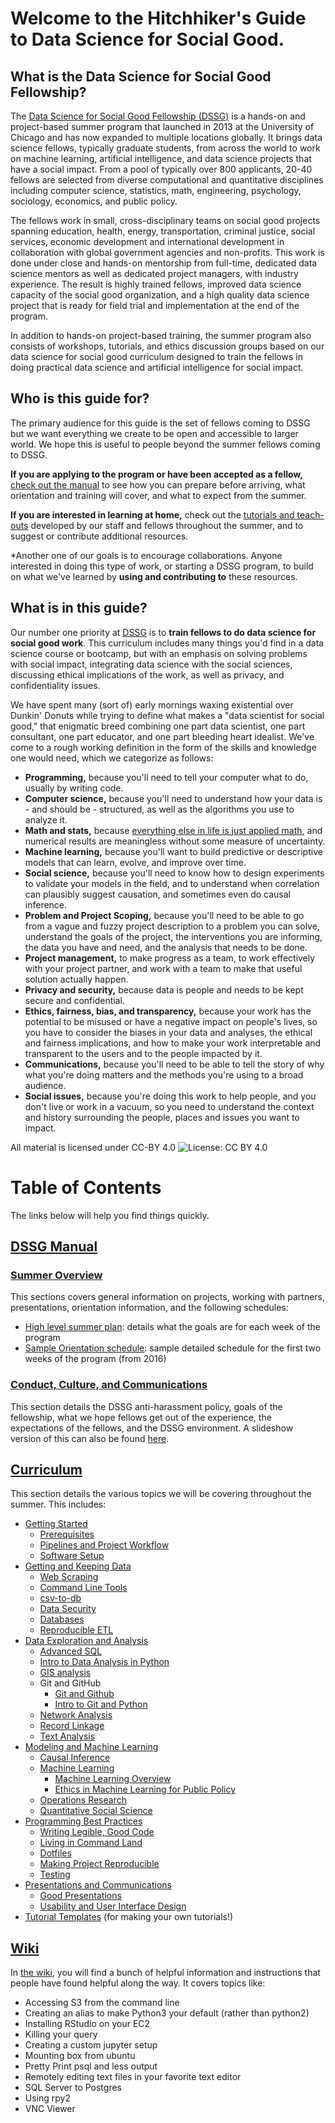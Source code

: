 # Welcome to the Hitchhiker's Guide to Data Science for Social Good.

## What is the Data Science for Social Good Fellowship?

The [Data Science for Social Good Fellowship (DSSG)](http://dssg.uchicago.edu) is a hands-on and project-based summer program that launched in 2013 at the University of Chicago and has now expanded to multiple locations globally. It brings data science fellows, typically graduate students, from across the world to work on machine learning, artificial intelligence, and data science projects that have a social impact. From a pool of typically over 800 applicants, 20-40 fellows are selected from diverse computational and quantitative disciplines including computer science, statistics, math, engineering, psychology, sociology, economics, and public policy.

The fellows work in small, cross-disciplinary teams on social good projects spanning education, health, energy, transportation, criminal justice, social services, economic development and international development in collaboration with global government agencies and non-profits. This work is done under close and hands-on mentorship from full-time, dedicated data science mentors as well as dedicated project managers, with industry experience. The result is highly trained fellows, improved data science capacity of the social good organization, and a high quality data science project that is ready for field trial and implementation at the end of the program.

In addition to hands-on project-based training, the summer program also consists of workshops, tutorials, and ethics discussion groups based on our data science for social good curriculum designed to train the fellows in doing practical data science and artificial intelligence for social impact.

## Who is this guide for?

The primary audience for this guide is the set of fellows coming to DSSG but we want everything we create to be open and accessible to larger world. We hope this is useful to people beyond the summer fellows coming to DSSG.

**If you are applying to the program or have been accepted as a fellow,** [check out the manual](dssg-manual/) to see how you can prepare before arriving, what orientation and training will cover, and what to expect from the summer.

**If you are interested in learning at home,** check out the [tutorials and teach-outs](curriculum/) developed by our staff and fellows throughout the summer, and to suggest or contribute additional resources.

*Another one of our goals is to encourage collaborations. Anyone interested in doing this type of work, or starting a DSSG program, to build on what we've learned by **using and contributing to** these resources.

## What is in this guide?

Our number one priority at  [DSSG](http://dssg.uchicago.edu) is to **train fellows to do data science for social good work**. This curriculum includes many things you'd find in a data science course or bootcamp, but with an emphasis on solving problems with social impact, integrating data science with the social sciences, discussing ethical implications of the work, as well as privacy, and confidentiality issues.

We have spent many (sort of) early mornings waxing existential over Dunkin' Donuts while trying to define what makes a "data scientist for social good," that enigmatic breed combining one part data scientist, one part consultant, one part educator, and one part bleeding heart idealist. We've come to a rough working definition in the form of the skills and knowledge one would need, which we categorize as follows:
- **Programming,** because you'll need to tell your computer what to do, usually by writing code.
- **Computer science,** because you'll need to understand how your data is - and should be - structured, as well as the algorithms you use to analyze it.
- **Math and stats,** because [everything else in life is just applied math](https://xkcd.com/435/), and numerical results are meaningless without some measure of uncertainty.
- **Machine learning,** because you'll want to build predictive or descriptive models that can learn, evolve, and improve over time.
- **Social science,** because you'll need to know how to design experiments to validate your models in the field, and to understand when correlation can plausibly suggest causation, and sometimes even do causal inference.
- **Problem and Project Scoping,** because you'll need to be able to go from a vague and fuzzy project description to a problem you can solve, understand the goals of the project, the interventions you are informing, the data you have and need, and the analysis that needs to be done.
- **Project management,** to make progress as a team, to work effectively with your project partner, and work with a team to make that useful solution actually happen.
- **Privacy and security,** because data is people and needs to be kept secure and confidential.
- **Ethics, fairness, bias, and transparency,** because your work has the potential to be misused or have a negative impact on people's lives, so you have to consider the biases in your data and analyses, the ethical and fairness implications, and how to make your work interpretable and transparent to the users and to the people impacted by it.
- **Communications,** because you'll need to be able to tell the story of why what you're doing matters and the methods you're using to a broad audience.
- **Social issues,** because you're doing this work to help people, and you don't live or work in a vacuum, so you need to understand the context and history surrounding the people, places and issues you want to impact.

All material is licensed under CC-BY 4.0
![License: CC BY 4.0](https://img.shields.io/badge/License-CC%20BY%204.0-lightgrey.svg)

# Table of Contents
The links below will help you find things quickly.

## [DSSG Manual](sources/dssg-manual/README.md)

### [Summer Overview](sources/dssg-manual/summer-overview/README.md)
This sections covers general information on projects, working with partners, presentations, orientation information, and the following schedules:

- [High level summer plan](sources/dssg-manual/summer-overview/High%20Level%20Plan%20for%20the%20Summer.pdf): details what the goals are for each week of the program
- [Sample Orientation schedule](sources/dssg-manual/summer-overview/DSSG2016OrientationSchedule.pdf): sample detailed schedule for the first two weeks of the program (from 2016)

### [Conduct, Culture, and Communications](sources/dssg-manual/conduct-culture-and-communications/README.md)
This section details the DSSG anti-harassment policy, goals of the fellowship, what we hope fellows get out of the experience, the expectations of the fellows, and the DSSG environment. A slideshow version of this can also be found [here](dssg-manual/conduct-culture-and-communications/conduct-culture-and-communications.pdf).

## [Curriculum](sources/curriculum/README.md)

This section details the various topics we will be covering throughout the summer. This includes:

- [Getting Started](sources/curriculum/0_before_you_start/)
  - [Prerequisites](sources/curriculum/0_before_you_start/prerequisites/)
  - [Pipelines and Project Workflow](sources/curriculum/0_before_you_start/pipelines-and-project-workflow/)
  - [Software Setup](sources/curriculum/0_before_you_start/software-setup/)
- [Getting and Keeping Data](sources/curriculum/1_getting_and_keeping_data/)
  - [Web Scraping](sources/curriculum/1_getting_and_keeping_data/basic-web-scraping/)
  - [Command Line Tools](sources/curriculum/1_getting_and_keeping_data/command-line-tools/)
  - [csv-to-db](sources/curriculum/1_getting_and_keeping_data/csv-to-db/)
  - [Data Security](sources/curriculum/1_getting_and_keeping_data/data-security-primer/)
  - [Databases](sources/curriculum/1_getting_and_keeping_data/databases/)
  - [Reproducible ETL](sources/curriculum/1_getting_and_keeping_data/reproducible_ETL/)
- [Data Exploration and Analysis](sources/curriculum/2_data_exploration_and_analysis/)
  - [Advanced SQL](sources/curriculum/2_data_exploration_and_analysis/advanced_sql/)
  - [Intro to Data Analysis in Python](sources/curriculum/2_data_exploration_and_analysis/data-exploration-in-python/)
  - [GIS analysis](sources/curriculum/2_data_exploration_and_analysis/gis_analysis/)
  - Git and GitHub
    - [Git and Github](sources/curriculum/2_data_exploration_and_analysis/git-and-github/)
    - [Intro to Git and Python](sources/curriculum/2_data_exploration_and_analysis/intro-to-git-and-python/)
  - [Network Analysis](sources/curriculum/2_data_exploration_and_analysis/network-analysis/)
  - [Record Linkage](sources/curriculum/2_data_exploration_and_analysis/record-linkage/)
  - [Text Analysis](sources/curriculum/2_data_exploration_and_analysis/text-analysis/)
- [Modeling and Machine Learning](sources/curriculum/3_modeling_and_machine_learning/)
  - [Causal Inference](sources/curriculum/3_modeling_and_machine_learning/causal-inference/)
  - [Machine Learning](sources/curriculum/3_modeling_and_machine_learning/machine-learning/)
    - [Machine Learning Overview](sources/curriculum/3_modeling_and_machine_learning/machine-learning/machine-learning-overview.pdf)
    - [Ethics in Machine Learning for Public Policy](sources/curriculum/3_modeling_and_machine_learning/machine-learning/ethics-ML.pdf)
  - [Operations Research](sources/curriculum/3_modeling_and_machine_learning/operations-research/)
  - [Quantitative Social Science](sources/curriculum/3_modeling_and_machine_learning/quantitative-social-science/)
- [Programming Best Practices](sources/curriculum/4_programming_best_practices/)
  - [Writing Legible, Good Code](sources/curriculum/4_programming_best_practices/legible-good-code/)
  - [Living in Command Land](sources/curriculum/4_programming_best_practices/living-in-the-terminal/)
  - [Dotfiles](sources/curriculum/4_programming_best_practices/pimp-my-dotfiles/)
  - [Making Project Reproducible](sources/curriculum/4_programming_best_practices/reproducible-software/)
  - [Testing](sources/curriculum/4_programming_best_practices/test-test-test/)
- [Presentations and Communications](sources/curriculum/communication/)
  - [Good Presentations](sources/curriculum/communication/presentation-on-presentations.pdf)
  - [Usability and User Interface Design](sources/curriculum/communications/user-interface.md)
- [Tutorial Templates](sources/curriculum/tutorial-template/) (for making your own tutorials!)

## [Wiki](https://github.com/dssg/wiki/wiki)

In [the wiki](https://github.com/dssg/wiki/wiki), you will find a bunch of helpful information and instructions that people have found helpful along the way. It covers topics like:

- Accessing S3 from the command line
- Creating an alias to make Python3 your default (rather than python2)
- Installing RStudio on your EC2
- Killing your query
- Creating a custom jupyter setup
- Mounting box from ubuntu
- Pretty Print psql and less output
- Remotely editing text files in your favorite text editor
- SQL Server to Postgres
- Using rpy2
- VNC Viewer
